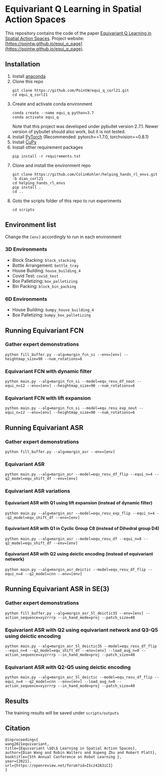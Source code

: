 # Equivariant Q Learning in Spatial Action Spaces

This repository contains the code of the paper [Equivariant Q Learning in Spatial Action Spaces](https://openreview.net/forum?id=IScz42A3iCI). Project website: [https://pointw.github.io/equi_q_page](https://pointw.github.io/equi_q_page).

## Installation
1. Install [anaconda](https://docs.conda.io/projects/conda/en/latest/user-guide/install/)
1. Clone this repo
    ```
    git clone https://github.com/PointW/equi_q_corl21.git
    cd equi_q_corl21
    ```
1. Create and activate conda environment
    ```
    conda create --name equi_q python=3.7
    conda activate equi_q
    ```
    Note that this project was developed under pybullet version 2.7.1. Newer version of pybullet should also work, but it is not tested. 
1. Install [PyTorch](https://pytorch.org/) (Recommended: pytorch==1.7.0, torchvision==0.8.1)
1. Install [CuPy](https://github.com/cupy/cupy)
1. Install other requirement packages
    ```
    pip install -r requirements.txt
    ```
1. Clone and install the environment repo 
    ```
    git clone https://github.com/ColinKohler/helping_hands_rl_envs.git -b dian_corl21
    cd helping_hands_rl_envs
    pip install .
    cd ..
    ```
1. Goto the scripts folder of this repo to run experiments
    ```
    cd scripts
    ```

## Environment list
Change the `[env]` accordingly to run in each environment
### 3D Environments
* Block Stacking: `block_stacking`
* Bottle Arrangement: `bottle_tray`
* House Building: `house_building_4`
* Covid Test: `covid_test`
* Box Palletizing: `box_palletizing`
* Bin Packing: `block_bin_packing`
### 6D Environments
* House Building: `bumpy_house_building_4`
* Box Palletizing: `bumpy_box_palletizing`


## Running Equivariant FCN
### Gather expert demonstrations
```
python fill_buffer.py --alg=margin_fcn_si --env=[env] --heightmap_size=90 --num_rotations=6
```
### Equivariant FCN with dynamic filter
```
python main.py --alg=margin_fcn_si --model=equ_resu_df_nout --equi_n=12 --env=[env] --heightmap_size=90 --num_rotations=6 
```
### Equivariant FCN with lift expansion
```
python main.py --alg=margin_fcn_si --model=equ_resu_exp_nout --equi_n=12 --env=[env] --heightmap_size=90 --num_rotations=6 
```

## Running Equivariant ASR
### Gather expert demonstrations
```
python fill_buffer.py --alg=margin_asr --env=[env]
```
### Equivariant ASR
```
python main.py --alg=margin_asr --model=equ_resu_df_flip --equi_n=4 --q2_model=equ_shift_df --env=[env]
```
### Equivariant ASR variations
#### Equivariant ASR with Q1 using lift expansion (instead of dynamic filter)
```
python main.py --alg=margin_asr --model=equ_resu_exp_flip --equi_n=4 --q2_model=equ_shift_df --env=[env]
```
#### Equivariant ASR with Q1 in Cyclic Group C8 (instead of Dihedral group D4)
```
python main.py --alg=margin_asr --model=equ_resu_df --equi_n=8 --q2_model=equ_shift_df --env=[env]
```
#### Equivariant ASR with Q2 using deictic encoding (instead of equivariant network)
```
python main.py --alg=margin_asr_deictic --model=equ_resu_df_flip --equi_n=4 --q2_model=cnn --env=[env]
```

## Running Equivariant ASR in SE(3)
### Gather expert demonstrations
```
python fill_buffer.py --alg=margin_asr_5l_deictic35 --env=[env] --action_sequence=xyzrrrp --in_hand_mode=proj --patch_size=40
```
### Equivariant ASR with Q2 using equivariant network and Q3-Q5 using deictic encoding
```
python main.py --alg=margin_asr_5l_deictic35 --model=equ_resu_df_flip --equi_n=4 --q2_model=equ_shift_df --env=[env] --load_aug_n=0 --action_sequence=xyzrrrp --in_hand_mode=proj --patch_size=40
```
### Equivariant ASR with Q2-Q5 using deictic encoding
```
python main.py --alg=margin_asr_5l_deictic --model=equ_resu_df_flip --equi_n=4 --q2_model=cnn --env=[env] --load_aug_n=0 --action_sequence=xyzrrrp --in_hand_mode=proj --patch_size=40
```

## Results
The training results will be saved under `scripts/outputs`

## Citation
```
@inproceedings{
wang2021equivariant,
title={Equivariant \$Q\$ Learning in Spatial Action Spaces},
author={Dian Wang and Robin Walters and Xupeng Zhu and Robert Platt},
booktitle={5th Annual Conference on Robot Learning },
year={2021},
url={https://openreview.net/forum?id=IScz42A3iCI}
}
```
